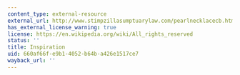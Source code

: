 ```yaml
---
content_type: external-resource
external_url: http://www.stimpzillasumptuarylaw.com/pearlnecklacecb.html
has_external_license_warning: true
license: https://en.wikipedia.org/wiki/All_rights_reserved
status: ''
title: Inspiration
uid: 660af66f-e9b1-4052-b64b-a426e1517ce7
wayback_url: ''
---
```

